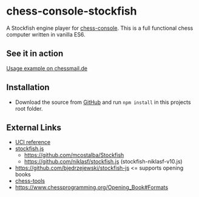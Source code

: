 # chess-console-stockfish

A Stockfish engine player for [chess-console](https://github.com/shaack/chess-console).
This is a full functional chess computer written in vanilla ES6.

## See it in action

[Usage example on chessmail.de](https://www.chessmail.de/pages/chess-computer.html)

## Installation

- Download the source from [GitHub](https://github.com/shaack/chess-console-stockfish) and run `npm install` in this projects root folder.

## External Links

- [UCI reference](http://page.mi.fu-berlin.de/block/uci.htm)
- [stockfish.js](https://github.com/nmrugg/stockfish.js/)
  - https://github.com/mcostalba/Stockfish
  - https://github.com/niklasf/stockfish.js (stockfish-niklasf-v10.js)
- https://github.com/bjedrzejewski/stockfish-js <= supports opening books
- [chess-tools](https://github.com/johnfontaine/chess-tools)
- https://www.chessprogramming.org/Opening_Book#Formats 


